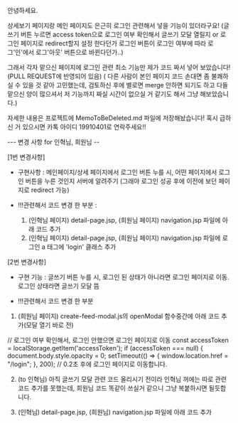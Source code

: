 안녕하세요.

상세보기 페이지랑 메인 페이지도 은근히 로그인 관련해서 넣을 기능이 있더라구요!
(글쓰기 버튼 누르면 access token으로 로그인 여부 확인해서 글쓰기 모달 열릴지 or 로그인 페이지로 redirect할지 설정 한다던가
로그인 버튼이 로그인 여부에 따라 로그'인'에서 로그'아웃' 버튼으로 바뀐다던가..)

그래서 각자 맡으신 페이지에 로그인 관련 최소 기능만 제가 코드 짜서 넣어 보았습니다! (PULL REQUEST에 반영되어 있음) 
( 다른 사람이 본인 페이지 코드 손대면 좀 불쾌하실 수 있을 것 같아 고민했는데,
검토하신 후에 별로면 merge 안하면 되기도 하고 다들 맡으신 양이 많으셔서 저 기능까지 짜실 시간이 없으실 거 같기도 해서 그냥 해보았습니다.)

자세한 내용은 프로젝트에 MemoToBeDeleted.md 파일에 저장해놨습니다!
혹시 급하신 거 있으시면 카톡 아이디 19910401로 연락주세요!!

--- 변경 사항 for 인혁님, 희원님 --

[1번 변경사항]
- 구현사항 : 메인페이지/상세 페이지에서 로그인 버튼 누를 시, 어떤 페이지에서 로그인 버튼을 누른 것인지 서버에 알려주기
            (그래야 로그인 성공 후에 이전에 보던 페이지로 redirect 가능)

- !!!관련해서 코드 변경 한 부분 :
  1. (인혁님 페이지) detail-page.jsp, (희원님 페이지) navigation.jsp 파일에 아래 코드 추가
     <script type="module" src="/js/components/login-redirect.js" defer></script>
  2. (인혁님 페이지) detail-page.jsp, (희원님 페이지) navigation.jsp 파일에 로그인 a 태그에 'login' 클래스 추가


[2번 변경사항]
- 구현 기능 : 글쓰기 버튼 누를 시, 로그인 된 상태가 아니라면 로그인 페이지로 이동.
            로그인 상태라면 글쓰기 모달 뜸

- !!!관련해서 코드 변경 한 부분
1. (희원님 페이지) create-feed-modal.js의 openModal 함수중간에 아래 코드 추가(모달 열기 바로 전)
  
// 로그인 여부 확인해서, 로그인 안했으면 로그인 페이지로 이동
const accessToken = localStorage.getItem('accessToken');
if (accessToken === null) {
    document.body.style.opacity = 0; 
    setTimeout(() => {
    window.location.href = "/login";
}, 200); // 0.2초 후에 로그인 페이지로 이동합니다.

2. (to 인혁님) 아직 글쓰기 모달 관련 코드 올리시기 전이라 인혁님 꺼에는 따로 관련 코드 추가를 못했는데,
희원님 코드 똑같이 쓰실거 같으니 그냥 복붙하시면 될듯합니다.

3. (인혁님) detail-page.jsp, (희원님) navigation.jsp 파일에 아래 코드 추가
   <script type="module" src="/js/components/check-login-or-not.js" defer></script>



